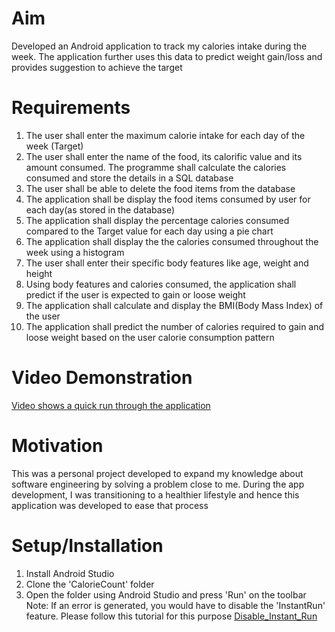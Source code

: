 # Aim
Developed an Android application to track my calories intake during the week. The application further uses this data to predict weight gain/loss and provides suggestion to achieve the target

# Requirements
1. The user shall enter the maximum calorie intake for each day of the week (Target)
2. The user shall enter the name of the food, its calorific value and its amount consumed. The programme shall calculate the calories consumed and store the details in a SQL database
3. The user shall be able to delete the food items from the database
4. The application shall be display the food items consumed by user for each day(as stored in the database)
5. The application shall display the percentage calories consumed compared to the Target value for each day using a pie chart
6. The application shall display the the calories consumed throughout the week using a histogram
7. The user shall enter their specific body features like age, weight and height
8. Using body features and calories consumed, the application shall predict if the user is expected to gain or loose weight
9. The application shall calculate and display the BMI(Body Mass Index) of the user
10. The application shall predict the number of calories required to gain and loose weight based on the user calorie consumption pattern


# Video Demonstration
[Video shows a quick run through the application](https://drive.google.com/file/d/1B-OknP-Ng3nR9jp76IuWfGyt78H0HZoY/view?usp=sharing)

# Motivation
This was a personal project developed to expand my knowledge about software engineering by solving a problem close to me. During the app development, I was transitioning to a healthier lifestyle and hence this application was developed to ease that process


# Setup/Installation
1. Install Android Studio
2. Clone the 'CalorieCount' folder
3. Open the folder using Android Studio and press 'Run' on the toolbar
Note: If an error is generated, you would have to disable the 'InstantRun' feature. Please follow this tutorial for this purpose [Disable_Instant_Run](https://stackoverflow.com/questions/42781934/android-error-while-installing-apks) 
